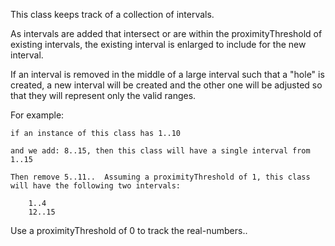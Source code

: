 This class keeps track of a collection of intervals.

As intervals are added that intersect or are within the proximityThreshold
of existing intervals, the existing interval is enlarged to include for the new interval.

If an interval is removed in the middle of a large interval such that
a "hole" is created, a new interval will be created and the other one
will be adjusted so that they will represent only the valid ranges.

For example:

	if an instance of this class has 1..10

	and we add: 8..15, then this class will have a single interval from 1..15

	Then remove 5..11..  Assuming a proximityThreshold of 1, this class will have the following two intervals:

		1..4
		12..15

Use a proximityThreshold of 0 to track the real-numbers..